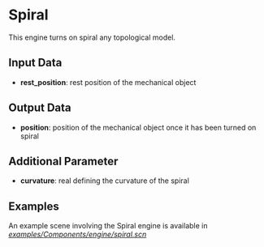 Spiral
======

This engine turns on spiral any topological model.

Input Data
----------

-   **rest_position**: rest position of the mechanical object

Output Data
----------

-   **position**: position of the mechanical object once it has been turned on spiral

Additional Parameter
--------------------

-   **curvature**: real defining the curvature of the spiral

Examples
--------

An example scene involving the Spiral engine is available in [*examples/Components/engine/spiral.scn*](https://github.com/sofa-framework/sofa/blob/master/examples/Components/engine/spiral.scn)